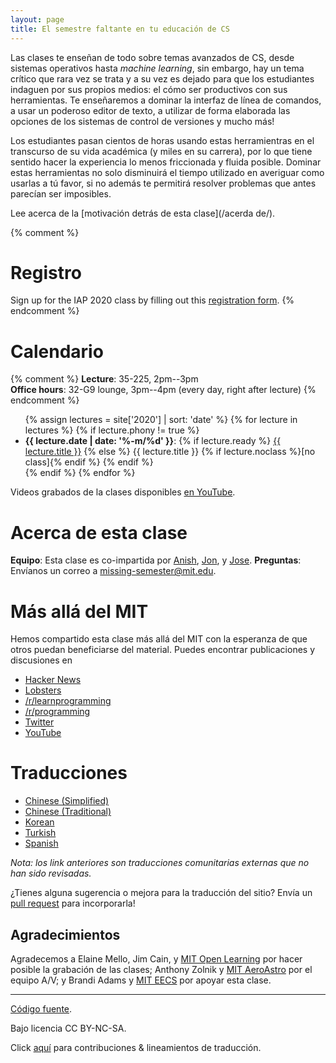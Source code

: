 ```yaml
---
layout: page
title: El semestre faltante en tu educación de CS
---
```


Las clases te enseñan de todo sobre temas avanzados de CS, desde
sistemas operativos hasta *machine learning*, sin embargo, hay un tema crítico
que rara vez se trata y a su vez es dejado para que los estudiantes 
indaguen por sus propios medios: el cómo ser productivos con sus
herramientas. Te enseñaremos a dominar la interfaz de línea de comandos,
a usar un poderoso editor de texto, a utilizar de forma elaborada las opciones
de los sistemas de control de versiones y mucho más!

Los estudiantes pasan cientos de horas usando estas herramientras en el transcurso
de su vida académica (y miles en su carrera), por lo que tiene sentido hacer
la experiencia lo menos friccionada y fluida posible. 
Dominar estas herramientas no solo disminuirá el tiempo utilizado en averiguar 
como usarlas a tú favor, si no además te permitirá resolver problemas que antes 
parecían ser imposibles.



Lee acerca de la [motivación detrás de esta clase](/acerda de/).

{% comment %}
# Registro

Sign up for the IAP 2020 class by filling out this [registration form](https://forms.gle/TD1KnwCSV52qexVt9).
{% endcomment %}

# Calendario

{% comment %}
**Lecture**: 35-225, 2pm--3pm<br>
**Office hours**: 32-G9 lounge, 3pm--4pm (every day, right after lecture)
{% endcomment %}

<ul>
{% assign lectures = site['2020'] | sort: 'date' %}
{% for lecture in lectures %}
    {% if lecture.phony != true %}
        <li>
        <strong>{{ lecture.date | date: '%-m/%d' }}</strong>:
        {% if lecture.ready %}
            <a href="{{ lecture.url }}">{{ lecture.title }}</a>
        {% else %}
            {{ lecture.title }} {% if lecture.noclass %}[no class]{% endif %}
        {% endif %}
        </li>
    {% endif %}
{% endfor %}
</ul>

Videos grabados de la clases disponibles [en
YouTube](https://www.youtube.com/playlist?list=PLyzOVJj3bHQuloKGG59rS43e29ro7I57J).

# Acerca de esta clase

**Equipo**: Esta clase es co-impartida por [Anish](https://www.anishathalye.com/), [Jon](https://thesquareplanet.com/), y [Jose](http://josejg.com/).
**Preguntas**: Envíanos un correo a [missing-semester@mit.edu](mailto:missing-semester@mit.edu).

# Más allá del MIT

Hemos compartido esta clase más allá del MIT con la esperanza de que otros
puedan beneficiarse del material. Puedes encontrar publicaciones y discusiones
en

 - [Hacker News](https://news.ycombinator.com/item?id=22226380)
 - [Lobsters](https://lobste.rs/s/ti1k98/missing_semester_your_cs_education_mit)
 - [/r/learnprogramming](https://www.reddit.com/r/learnprogramming/comments/eyagda/the_missing_semester_of_your_cs_education_mit/)
 - [/r/programming](https://www.reddit.com/r/programming/comments/eyagcd/the_missing_semester_of_your_cs_education_mit/)
 - [Twitter](https://twitter.com/jonhoo/status/1224383452591509507)
 - [YouTube](https://www.youtube.com/playlist?list=PLyzOVJj3bHQuloKGG59rS43e29ro7I57J)

# Traducciones 

- [Chinese (Simplified)](https://missing-semester-cn.github.io/)
- [Chinese (Traditional)](https://missing-semester-zh-hant.github.io/)
- [Korean](https://missing-semester-kr.github.io/)
- [Turkish](https://missing-semester-tr.github.io/)
- [Spanish](https://missing-semester-esp.github.io/)

*Nota: los link anteriores son traducciones comunitarias externas que no han
sido revisadas.*

¿Tienes alguna sugerencia o mejora para la traducción del sitio? Envía un 
[pull request](https://github.com/missing-semester-esp/missing-semester-esp.github.io/pulls) 
para incorporarla!

## Agradecimientos 

Agradecemos a Elaine Mello, Jim Cain, y [MIT Open
Learning](https://openlearning.mit.edu/) por hacer posible la grabación de
las clases; Anthony Zolnik y [MIT
AeroAstro](https://aeroastro.mit.edu/) por el equipo A/V; y Brandi Adams y 
[MIT EECS](https://www.eecs.mit.edu/) por apoyar esta clase. 

---

<div class="small center">
<p><a href="https://github.com/missing-semester/missing-semester">Código fuente</a>.</p>
<p>Bajo licencia CC BY-NC-SA.</p>
<p>Click <a href="/license/">aquí</a> para contribuciones &amp; lineamientos de traducción.</p>
</div>
